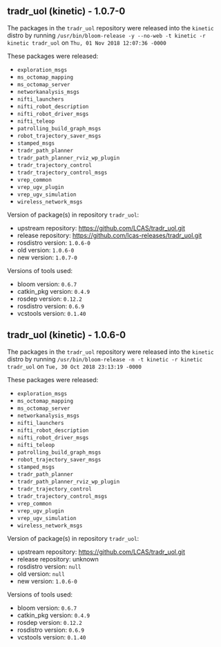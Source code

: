 ## tradr_uol (kinetic) - 1.0.7-0

The packages in the `tradr_uol` repository were released into the `kinetic` distro by running `/usr/bin/bloom-release -y --no-web -t kinetic -r kinetic tradr_uol` on `Thu, 01 Nov 2018 12:07:36 -0000`

These packages were released:
- `exploration_msgs`
- `ms_octomap_mapping`
- `ms_octomap_server`
- `networkanalysis_msgs`
- `nifti_launchers`
- `nifti_robot_description`
- `nifti_robot_driver_msgs`
- `nifti_teleop`
- `patrolling_build_graph_msgs`
- `robot_trajectory_saver_msgs`
- `stamped_msgs`
- `tradr_path_planner`
- `tradr_path_planner_rviz_wp_plugin`
- `tradr_trajectory_control`
- `tradr_trajectory_control_msgs`
- `vrep_common`
- `vrep_ugv_plugin`
- `vrep_ugv_simulation`
- `wireless_network_msgs`

Version of package(s) in repository `tradr_uol`:

- upstream repository: https://github.com/LCAS/tradr_uol.git
- release repository: https://github.com/lcas-releases/tradr_uol.git
- rosdistro version: `1.0.6-0`
- old version: `1.0.6-0`
- new version: `1.0.7-0`

Versions of tools used:

- bloom version: `0.6.7`
- catkin_pkg version: `0.4.9`
- rosdep version: `0.12.2`
- rosdistro version: `0.6.9`
- vcstools version: `0.1.40`


## tradr_uol (kinetic) - 1.0.6-0

The packages in the `tradr_uol` repository were released into the `kinetic` distro by running `/usr/bin/bloom-release -n -t kinetic -r kinetic tradr_uol` on `Tue, 30 Oct 2018 23:13:19 -0000`

These packages were released:
- `exploration_msgs`
- `ms_octomap_mapping`
- `ms_octomap_server`
- `networkanalysis_msgs`
- `nifti_launchers`
- `nifti_robot_description`
- `nifti_robot_driver_msgs`
- `nifti_teleop`
- `patrolling_build_graph_msgs`
- `robot_trajectory_saver_msgs`
- `stamped_msgs`
- `tradr_path_planner`
- `tradr_path_planner_rviz_wp_plugin`
- `tradr_trajectory_control`
- `tradr_trajectory_control_msgs`
- `vrep_common`
- `vrep_ugv_plugin`
- `vrep_ugv_simulation`
- `wireless_network_msgs`

Version of package(s) in repository `tradr_uol`:

- upstream repository: https://github.com/LCAS/tradr_uol.git
- release repository: unknown
- rosdistro version: `null`
- old version: `null`
- new version: `1.0.6-0`

Versions of tools used:

- bloom version: `0.6.7`
- catkin_pkg version: `0.4.9`
- rosdep version: `0.12.2`
- rosdistro version: `0.6.9`
- vcstools version: `0.1.40`


